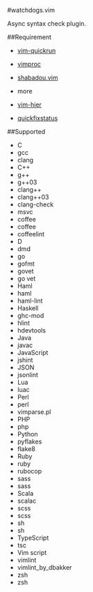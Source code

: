 #watchdogs.vim

Async syntax check plugin.


##Requirement

* [vim-quickrun](https://github.com/thinca/vim-quickrun)
* [vimproc](https://github.com/Shougo/vimproc)
* [shabadou.vim](https://github.com/osyo-manga/shabadou.vim)

* more
 * [vim-hier](https://github.com/jceb/vim-hier)
 * [quickfixstatus](https://github.com/dannyob/quickfixstatus)


##Supported
* C
 * gcc
 * clang
* C++
 * g++
 * g++03
 * clang++
 * clang++03
 * clang-check
 * msvc
* coffee
 * coffee
 * coffeelint
* D
 * dmd
* go
 * gofmt
 * govet
 * go vet
* Haml
 * haml
 * haml-lint
* Haskell
 * ghc-mod
 * hlint
 * hdevtools
* Java
 * javac
* JavaScript
 * jshint
* JSON
 * jsonlint
* Lua
 * luac
* Perl
 * perl
 * vimparse.pl
* PHP
 * php
* Python
 * pyflakes
 * flake8
* Ruby
 * ruby
 * rubocop
* sass
 * sass
* Scala
 * scalac
* scss
 * scss
* sh
 * sh
* TypeScript
 * tsc
* Vim script
 * vimlint
 * vimlint_by_dbakker
* zsh
 * zsh

